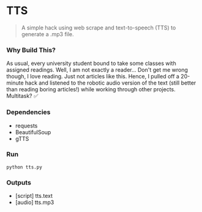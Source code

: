 # TTS
> A simple hack using web scrape and text-to-speech (TTS) to generate a .mp3 file. 

### Why Build This?
As usual, every university student bound to take some classes with assigned readings. Well, I am not exactly a reader... Don't get me wrong though, I love reading. Just not articles like this. Hence, I pulled off a 20-minute hack and listened to the robotic audio version of the text (still better than reading boring articles!) while working through other projects. Multitask? ✅
### Dependencies 
* requests
* BeautifulSoup
* gTTS 

### Run 
```
python tts.py
```

### Outputs 
* [script] tts.text 
* [audio] tts.mp3 
